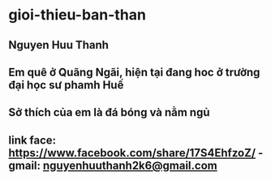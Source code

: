 # gioi-thieu-ban-than
## Nguyen Huu Thanh 
## 
## Em quê ở Quãng Ngãi, hiện tại đang hoc ở trường đại học sư phamh Huế
## Sở thích của em là đá bóng và nằm ngủ 
## link face: https://www.facebook.com/share/17S4EhfzoZ/ - gmail: nguyenhuuthanh2k6@gmail.com
